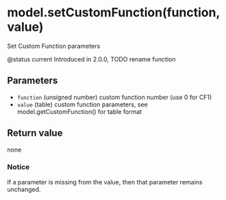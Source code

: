 # model.setCustomFunction\(function, value\)

Set Custom Function parameters

@status current Introduced in 2.0.0, TODO rename function

## Parameters

* `function` \(unsigned number\) custom function number \(use 0 for CF1\)
* `value` \(table\) custom function parameters, see model.getCustomFunction\(\) for table format

## Return value

none

### Notice

If a parameter is missing from the value, then that parameter remains unchanged.

